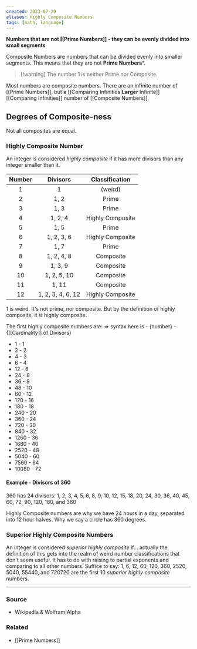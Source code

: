 ```yaml
---
created: 2023-07-29
aliases: Highly Composite Numbers
tags: [math, language]
---
```

**Numbers that are not [[Prime Numbers]] - they can be evenly divided into small segments**

Composite Numbers are numbers that can be divided evenly into smaller segments. This means that they are not **Prime Numbers***. 

> [!warning] The number 1 is neither Prime nor Composite.

Most numbers are composite numbers. There are an infinite number of [[Prime Numbers]], but a [[Comparing Infinities|**Larger** Infinite]] [[Comparing Infinities]]  number of [[Composite Numbers]]. 

## Degrees of Composite-ness
Not all composites are equal.

### Highly Composite Number
An integer is considered *highly composite* if it has more divisors than any integer smaller than it. 

|Number|Divisors|Classification|
|:--:|:--:|:--:|
| 1 | 1 | (weird) |
| 2 | 1, 2 | Prime |
| 3 | 1, 3 | Prime |
| 4 | 1, 2, 4 | Highly Composite|
| 5 | 1, 5 | Prime |
| 6 | 1, 2, 3, 6 | Highly Composite |
| 7 | 1, 7 | Prime |
| 8 | 1, 2, 4, 8 | Composite |
| 9 | 1, 3, 9 | Composite |
| 10 | 1, 2, 5, 10 | Composite |
| 11 | 1, 11 | Composite |
| 12 | 1, 2, 3, 4, 6, 12 | Highly Composite |
1 is weird. It's not prime, nor composite. But by the definition of highly composite, it *is* highly composite. 

The first highly composite numbers are:
=> syntax here is - {number} - {[[Cardinality]] of Divisors}
- 1 - 1
- 2 - 2
- 4 - 3
- 6 - 4
- 12 - 6
- 24 - 8
- 36 - 9
- 48 - 10
- 60 - 12
- 120 - 16
- 180 - 18
- 240 - 20
- 360 - 24
- 720 - 30
- 840 - 32
- 1260 - 36
- 1680 - 40
- 2520 - 48
- 5040 - 60
- 7560 - 64
- 10080 - 72

#### Example - Divisors of 360
360 has 24 divisors: 
1, 2, 3, 4, 5, 6, 8, 9, 10, 12, 15, 18, 20, 24, 30, 36, 40, 45, 60, 72, 90, 120, 180, and 360

Highly Composite numbers are why we have 24 hours in a day, separated into 12 hour halves. Why we say a circle has 360 degrees. 

### Superior Highly Composite Numbers
An integer is considered *superior highly composite* if... actually the definition of this gets into the realm of weird number classifications that don't seem useful. It has to do with raising to partial exponents and comparing to all other numbers. Suffice to say: 1, 6, 12, 60, 120, 360, 2520, 5040, 55440, and 720720 are the first 10 *superior highly composite* numbers.

****
### Source
- Wikipedia & Wolfram|Alpha

### Related
- [[Prime Numbers]]
 